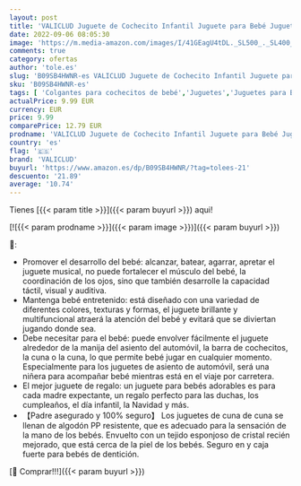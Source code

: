 ```yaml
---
layout: post
title: 'VALICLUD Juguete de Cochecito Infantil Juguete para Bebé Juguetes de Asiento de Bebé Sillón de Carro Juguete Móvil de Cochecito Alrededor de Radioter Campana de Dibujos Animados'
date: 2022-09-06 08:05:30
image: 'https://m.media-amazon.com/images/I/41GEagU4tDL._SL500_._SL400_.jpg'
comments: true
category: ofertas
author: 'tole.es'
slug: 'B09SB4HWNR-es VALICLUD Juguete de Cochecito Infantil Juguete para Bebé...'
sku: 'B09SB4HWNR-es'
tags: [ 'Colgantes para cochecitos de bebé','Juguetes','Juguetes para Bebés y primera infancia','Juguetes para bebés','Juguetes y juegos','bebé','valiclud','🇪🇸', ]
actualPrice: 9.99 EUR
currency: EUR
price: 9.99
comparePrice: 12.79 EUR
prodname: 'VALICLUD Juguete de Cochecito Infantil Juguete para Bebé Juguetes de Asiento de Bebé Sillón de Carro Juguete Móvil de Cochecito Alrededor de Radioter Campana de Dibujos Animados'
country: 'es'
flag: '🇪🇸'
brand: 'VALICLUD'
buyurl: 'https://www.amazon.es/dp/B09SB4HWNR/?tag=tolees-21'
descuento: '21.89'
average: '10.74'
---
```


Tienes [{{< param title >}}]({{< param buyurl >}}) aqui!

[![{{< param prodname >}}]({{< param image >}})]({{< param buyurl >}})

🔎:

- Promover el desarrollo del bebé: alcanzar, batear, agarrar, apretar el juguete musical, no puede fortalecer el músculo del bebé, la coordinación de los ojos, sino que también desarrolle la capacidad táctil, visual y auditiva.
- Mantenga bebé entretenido: está diseñado con una variedad de diferentes colores, texturas y formas, el juguete brillante y multifuncional atraerá la atención del bebé y evitará que se diviertan jugando donde sea.
- Debe necesitar para el bebé: puede envolver fácilmente el juguete alrededor de la manija del asiento del automóvil, la barra de cochecitos, la cuna o la cuna, lo que permite bebé jugar en cualquier momento. Especialmente para los juguetes de asiento de automóvil, será una niñera para acompañar bebé mientras está en el viaje por carretera.
- El mejor juguete de regalo: un juguete para bebés adorables es para cada madre expectante, un regalo perfecto para las duchas, los cumpleaños, el día infantil, la Navidad y más.
- 【Padre asegurado y 100% seguro】 Los juguetes de cuna de cuna se llenan de algodón PP resistente, que es adecuado para la sensación de la mano de los bebés. Envuelto con un tejido esponjoso de cristal recién mejorado, que está cerca de la piel de los bebés. Seguro en y caja fuerte para bebés de dentición.

[🛒 Comprar!!!]({{< param buyurl >}})
